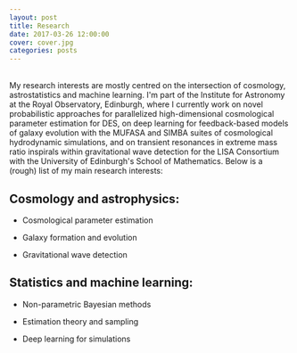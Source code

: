 ```yaml
---
layout: post
title: Research
date: 2017-03-26 12:00:00
cover: cover.jpg
categories: posts
---
```


<br>
My research interests are mostly centred on the intersection of cosmology, astrostatistics and machine learning. I'm part of the Institute for Astronomy at the Royal Observatory, Edinburgh, where I currently work on novel probabilistic approaches for parallelized high-dimensional cosmological parameter estimation for DES, on deep learning for feedback-based models of galaxy evolution with the MUFASA and SIMBA suites of cosmological hydrodynamic simulations, and on transient resonances in extreme mass ratio inspirals within gravitational wave detection for the LISA Consortium with the University of Edinburgh's School of Mathematics. Below is a (rough) list of my main research interests:

## Cosmology and astrophysics:

* Cosmological parameter estimation

* Galaxy formation and evolution

* Gravitational wave detection

## Statistics and machine learning:

* Non-parametric Bayesian methods

* Estimation theory and sampling

* Deep learning for simulations
